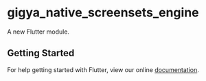 # gigya_native_screensets_engine

A new Flutter module.

## Getting Started

For help getting started with Flutter, view our online
[documentation](https://flutter.dev/).
